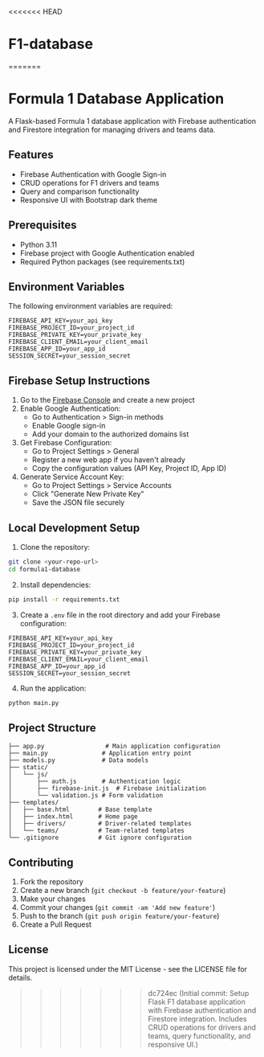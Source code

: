 <<<<<<< HEAD
# F1-database
=======
# Formula 1 Database Application

A Flask-based Formula 1 database application with Firebase authentication and Firestore integration for managing drivers and teams data.

## Features

- Firebase Authentication with Google Sign-in
- CRUD operations for F1 drivers and teams
- Query and comparison functionality
- Responsive UI with Bootstrap dark theme

## Prerequisites

- Python 3.11
- Firebase project with Google Authentication enabled
- Required Python packages (see requirements.txt)

## Environment Variables

The following environment variables are required:

```
FIREBASE_API_KEY=your_api_key
FIREBASE_PROJECT_ID=your_project_id
FIREBASE_PRIVATE_KEY=your_private_key
FIREBASE_CLIENT_EMAIL=your_client_email
FIREBASE_APP_ID=your_app_id
SESSION_SECRET=your_session_secret
```

## Firebase Setup Instructions

1. Go to the [Firebase Console](https://console.firebase.google.com/) and create a new project
2. Enable Google Authentication:
   - Go to Authentication > Sign-in methods
   - Enable Google sign-in
   - Add your domain to the authorized domains list
3. Get Firebase Configuration:
   - Go to Project Settings > General
   - Register a new web app if you haven't already
   - Copy the configuration values (API Key, Project ID, App ID)
4. Generate Service Account Key:
   - Go to Project Settings > Service Accounts
   - Click "Generate New Private Key"
   - Save the JSON file securely

## Local Development Setup

1. Clone the repository:
```bash
git clone <your-repo-url>
cd formula1-database
```

2. Install dependencies:
```bash
pip install -r requirements.txt
```

3. Create a `.env` file in the root directory and add your Firebase configuration:
```
FIREBASE_API_KEY=your_api_key
FIREBASE_PROJECT_ID=your_project_id
FIREBASE_PRIVATE_KEY=your_private_key
FIREBASE_CLIENT_EMAIL=your_client_email
FIREBASE_APP_ID=your_app_id
SESSION_SECRET=your_session_secret
```

4. Run the application:
```bash
python main.py
```

## Project Structure

```
├── app.py                 # Main application configuration
├── main.py               # Application entry point
├── models.py             # Data models
├── static/
│   └── js/
│       ├── auth.js       # Authentication logic
│       ├── firebase-init.js  # Firebase initialization
│       └── validation.js # Form validation
├── templates/
│   ├── base.html        # Base template
│   ├── index.html       # Home page
│   ├── drivers/         # Driver-related templates
│   └── teams/           # Team-related templates
└── .gitignore           # Git ignore configuration
```

## Contributing

1. Fork the repository
2. Create a new branch (`git checkout -b feature/your-feature`)
3. Make your changes
4. Commit your changes (`git commit -am 'Add new feature'`)
5. Push to the branch (`git push origin feature/your-feature`)
6. Create a Pull Request

## License

This project is licensed under the MIT License - see the LICENSE file for details.
>>>>>>> dc724ec (Initial commit: Setup Flask F1 database application with Firebase authentication and Firestore integration. Includes CRUD operations for drivers and teams, query functionality, and responsive UI.)
